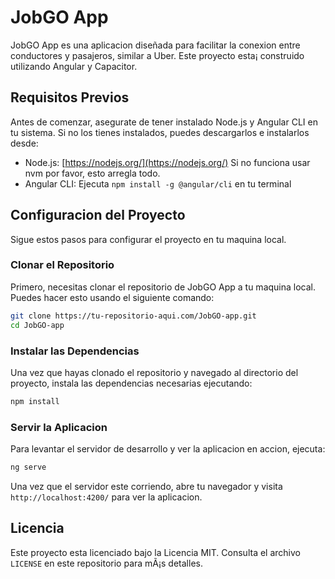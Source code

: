 
# JobGO App

JobGO App es una aplicacion diseñada para facilitar la conexion entre conductores y pasajeros, similar a Uber. Este proyecto esta¡ construido utilizando Angular y Capacitor.

## Requisitos Previos

Antes de comenzar, asegurate de tener instalado Node.js y Angular CLI en tu sistema. Si no los tienes instalados, puedes descargarlos e instalarlos desde:

- Node.js: [https://nodejs.org/](https://nodejs.org/) Si no funciona usar nvm por favor, esto arregla todo.
- Angular CLI: Ejecuta `npm install -g @angular/cli` en tu terminal

## Configuracion del Proyecto

Sigue estos pasos para configurar el proyecto en tu maquina local.

### Clonar el Repositorio

Primero, necesitas clonar el repositorio de JobGO App a tu maquina local. Puedes hacer esto usando el siguiente comando:

```bash
git clone https://tu-repositorio-aqui.com/JobGO-app.git
cd JobGO-app
```

### Instalar las Dependencias

Una vez que hayas clonado el repositorio y navegado al directorio del proyecto, instala las dependencias necesarias ejecutando:

```bash
npm install
```

### Servir la Aplicacion

Para levantar el servidor de desarrollo y ver la aplicacion en accion, ejecuta:

```bash
ng serve
```

Una vez que el servidor este corriendo, abre tu navegador y visita `http://localhost:4200/` para ver la aplicacion.

## Licencia

Este proyecto esta licenciado bajo la Licencia MIT. Consulta el archivo `LICENSE` en este repositorio para mÃ¡s detalles.
